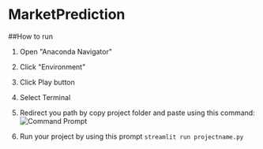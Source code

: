 # MarketPrediction
##How to run

1. Open "Anaconda Navigator"
2. Click "Environment"
3. Click Play button
4. Select Terminal
5. Redirect you path by copy project folder and paste using this command:
   ![Command Prompt](https://github.com/name-iffat/MarketPrediction/blob/main/spideyPost.png)

6. Run your project by using this prompt
   ``streamlit run projectname.py``
